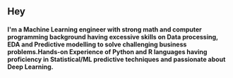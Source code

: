 ## Hey

#### I'm a Machine Learning engineer with strong math and computer programming background having excessive skills on Data processing, EDA and Predictive modelling to solve challenging business problems.Hands-on Experience of Python and R languages having proficiency in Statistical/ML predictive techniques and passionate about Deep Learning.



